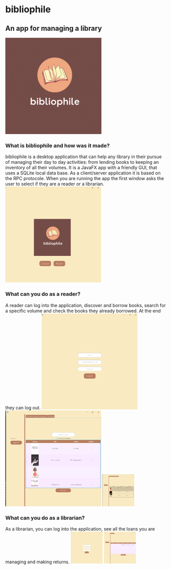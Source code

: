 
<h1>bibliophile</h1>
<h2>An app for managing a library</h2>
<img src="images/loggo.gif" alt="App's loggo"/>
<h3>What is <b>bibliophile</b> and how was it made?</h3>
bibliophile is a desktop application that can help any library in their
pursue of managing their day to day activities: from lending books
to keeping an inventory of all their volumes. It is a JavaFX app with a
friendly GUI, that uses a SQLite local data base. As a client/server application
it is based on the RPC protocole.
When you are running the app the first window asks the user to select
if they are a reader or a librarian.
<img src="images/1.png" alt="Reader log in" width="300px" height="300px"/>
<h3>What can you do as a reader?</h3>
A reader can log into the application, discover and borrow books, search
for a specific volume and check the books they already borrowed. At the end
they can log out.
<img src="images/2.png" alt="Reader log in" width="300px" height="300px"/>
<img src="images/3.png" alt="Discover page" width="300px" height="300px"/>
<img src="images/4.png" alt="My books page" width="100px" height="100px"/>
<h3>What can you do as a librarian?</h3>
As a librarian, you can log into the application, see all the loans you are managing and
making returns.
<img src="images/2.png" alt="Librarian log in" width="100px" height="100px"/>
<img src="images/5.png" alt="Loans and returns width="100px" height="100px"/>
